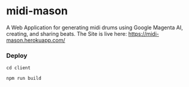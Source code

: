 # midi-mason
A Web Application for generating midi drums using Google Magenta AI, creating, and sharing beats.
The Site is live here: https://midi-mason.herokuapp.com/


### Deploy
``cd client``

``npm run build``